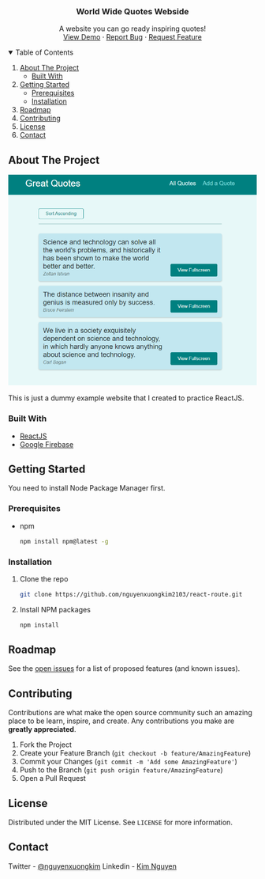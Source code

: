 
<br />
<p align="center">
  <h3 align="center">World Wide Quotes Webside</h3>

  <p align="center">
    A website you can go ready inspiring quotes!
    <br />
    <a href="https://quotes-bc37b.web.app/quotes">View Demo</a>
    ·
    <a href="https://github.com/nguyenxuongkim2103/react-route/issues">Report Bug</a>
    ·
    <a href="https://github.com/nguyenxuongkim2103/react-route/issues">Request Feature</a>
  </p>
</p>



<!-- TABLE OF CONTENTS -->
<details open="open">
  <summary>Table of Contents</summary>
  <ol>
    <li>
      <a href="#about-the-project">About The Project</a>
      <ul>
        <li><a href="#built-with">Built With</a></li>
      </ul>
    </li>
    <li>
      <a href="#getting-started">Getting Started</a>
      <ul>
        <li><a href="#prerequisites">Prerequisites</a></li>
        <li><a href="#installation">Installation</a></li>
      </ul>
    </li>
    <li><a href="#roadmap">Roadmap</a></li>
    <li><a href="#contributing">Contributing</a></li>
    <li><a href="#license">License</a></li>
    <li><a href="#contact">Contact</a></li>
  </ol>
</details>



<!-- ABOUT THE PROJECT -->
## About The Project
<p align="center">
  <img src="wwqw.PNG" width=auto height=auto title="A webiste of many great quotes">
</p>
This is just a dummy example website that I created to practice ReactJS.

### Built With


* [ReactJS](https://reactjs.org/)
* [Google Firebase](https://firebase.google.com/)



<!-- GETTING STARTED -->
## Getting Started

You need to install Node Package Manager first.

### Prerequisites


* npm
  ```sh
  npm install npm@latest -g
  ```

### Installation

1. Clone the repo
   ```sh
   git clone https://github.com/nguyenxuongkim2103/react-route.git
   ```
2. Install NPM packages
   ```sh
   npm install
   ```

<!-- ROADMAP -->
## Roadmap

See the [open issues](https://github.com/othneildrew/Best-README-Template/issues) for a list of proposed features (and known issues).



<!-- CONTRIBUTING -->
## Contributing

Contributions are what make the open source community such an amazing place to be learn, inspire, and create. Any contributions you make are **greatly appreciated**.

1. Fork the Project
2. Create your Feature Branch (`git checkout -b feature/AmazingFeature`)
3. Commit your Changes (`git commit -m 'Add some AmazingFeature'`)
4. Push to the Branch (`git push origin feature/AmazingFeature`)
5. Open a Pull Request



<!-- LICENSE -->
## License

Distributed under the MIT License. See `LICENSE` for more information.



<!-- CONTACT -->
## Contact

Twitter - [@nguyenxuongkim](https://twitter.com/nguyenxuongkim)
Linkedin - [Kim Nguyen](https://www.linkedin.com/in/kim-nguyen-xuong/)

